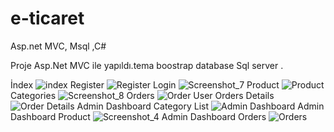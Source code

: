 # e-ticaret
 Asp.net MVC, Msql ,C#

Proje Asp.Net MVC ile yapıldı.tema boostrap database Sql server .

İndex
![index](https://user-images.githubusercontent.com/109025120/224504475-4139924c-2462-4c92-a655-51a453859b71.png)
Register
![Register](https://user-images.githubusercontent.com/109025120/224504505-a1132c3e-fee7-4753-91b2-691f6cdd9746.png)
Login
![Screenshot_7](https://user-images.githubusercontent.com/109025120/224504537-612120be-fadc-4997-8cb6-85e3b10f8753.png)
Product
![Product](https://user-images.githubusercontent.com/109025120/224504578-de01f95b-de1a-436c-966c-f4d720f1e878.png)
Categories
![Screenshot_8](https://user-images.githubusercontent.com/109025120/224504624-b1e73749-db20-42de-bc9d-ee0648028bec.png)
Orders
![Order User](https://user-images.githubusercontent.com/109025120/224504854-7af2492d-f274-4910-bbdc-d3d19a88c8f4.png)
Orders Details
![Order Details](https://user-images.githubusercontent.com/109025120/224504673-dfe5ccf5-e607-44b3-a84a-3baf03a1007f.png)
Admin Dashboard Category List
![Admin Dashboard](https://user-images.githubusercontent.com/109025120/224504706-e4678f0a-fa80-47a6-8115-53f223992810.png)
Admin Dashboard Product
![Screenshot_4](https://user-images.githubusercontent.com/109025120/224504800-c4d54796-b658-41be-8127-e999c3045574.png)
Admin Dashboard Orders
![Orders](https://user-images.githubusercontent.com/109025120/224504647-a5028d87-f576-4125-9199-8fe8045a19c9.png)


